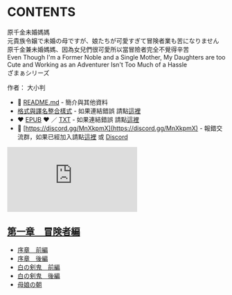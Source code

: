 # CONTENTS

原千金未婚媽媽  
元貴族令嬢で未婚の母ですが、娘たちが可愛すぎて冒険者業も苦になりません  
原千金兼未婚媽媽、因為女兒們很可愛所以當冒險者完全不覺得辛苦  
Even Though I'm a Former Noble and a Single Mother, My Daughters are too Cute and Working as an Adventurer Isn't Too Much of a Hassle  
ざまぁシリーズ  

作者： 大小判  



- :closed_book: [README.md](README.md) - 簡介與其他資料
- [格式與譯名整合樣式](https://github.com/bluelovers/node-novel/blob/master/lib/locales/%E5%8E%9F%E5%8D%83%E9%87%91%E6%9C%AA%E5%A9%9A%E5%AA%BD%E5%AA%BD.ts) - 如果連結錯誤 請點[這裡](https://github.com/bluelovers/node-novel/blob/master/lib/locales/)
-  :heart: [EPUB](https://gitlab.com/demonovel/epub-txt/blob/master/girl/%E5%8E%9F%E5%8D%83%E9%87%91%E6%9C%AA%E5%A9%9A%E5%AA%BD%E5%AA%BD.epub) :heart:  ／ [TXT](https://gitlab.com/demonovel/epub-txt/blob/master/girl/out/%E5%8E%9F%E5%8D%83%E9%87%91%E6%9C%AA%E5%A9%9A%E5%AA%BD%E5%AA%BD.out.txt) - 如果連結錯誤 請點[這裡](https://gitlab.com/demonovel/epub-txt/blob/master/girl/)
- :mega: [https://discord.gg/MnXkpmX](https://discord.gg/MnXkpmX) - 報錯交流群，如果已經加入請點[這裡](https://discordapp.com/channels/467794087769014273/467794088285175809) 或 [Discord](https://discordapp.com/channels/@me)


![導航目錄](https://chart.apis.google.com/chart?cht=qr&chs=150x150&chl=https://gitlab.com/novel-group/txt-source/blob/master/girl/原千金未婚媽媽/導航目錄.md "導航目錄")




## [第一章　冒険者編](00000_%E7%AC%AC%E4%B8%80%E7%AB%A0%E3%80%80%E5%86%92%E9%99%BA%E8%80%85%E7%B7%A8)

- [序章　前編](00000_%E7%AC%AC%E4%B8%80%E7%AB%A0%E3%80%80%E5%86%92%E9%99%BA%E8%80%85%E7%B7%A8/00010_%E5%BA%8F%E7%AB%A0%E3%80%80%E5%89%8D%E7%B7%A8.txt)
- [序章　後編](00000_%E7%AC%AC%E4%B8%80%E7%AB%A0%E3%80%80%E5%86%92%E9%99%BA%E8%80%85%E7%B7%A8/00020_%E5%BA%8F%E7%AB%A0%E3%80%80%E5%BE%8C%E7%B7%A8.txt)
- [白の剣鬼　前編](00000_%E7%AC%AC%E4%B8%80%E7%AB%A0%E3%80%80%E5%86%92%E9%99%BA%E8%80%85%E7%B7%A8/00030_%E7%99%BD%E3%81%AE%E5%89%A3%E9%AC%BC%E3%80%80%E5%89%8D%E7%B7%A8.txt)
- [白の剣鬼　後編](00000_%E7%AC%AC%E4%B8%80%E7%AB%A0%E3%80%80%E5%86%92%E9%99%BA%E8%80%85%E7%B7%A8/00040_%E7%99%BD%E3%81%AE%E5%89%A3%E9%AC%BC%E3%80%80%E5%BE%8C%E7%B7%A8.txt)
- [母娘の朝](00000_%E7%AC%AC%E4%B8%80%E7%AB%A0%E3%80%80%E5%86%92%E9%99%BA%E8%80%85%E7%B7%A8/00050_%E6%AF%8D%E5%A8%98%E3%81%AE%E6%9C%9D.txt)


